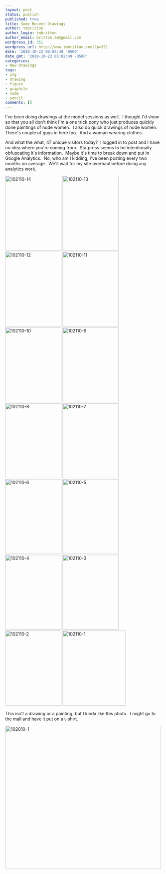 ```yaml
---
layout: post
status: publish
published: true
title: Some Recent Drawings
author: tmbritton
author_login: tmbritton
author_email: britton.tm@gmail.com
wordpress_id: 351
wordpress_url: http://www.tmbritton.com/?p=351
date: '2010-10-22 00:02:49 -0500'
date_gmt: '2010-10-22 05:02:49 -0500'
categories:
- New Drawings
tags:
- afg
- drawing
- figure
- graphite
- nude
- pencil
comments: []
---
```

<p>I've been doing drawings at the model sessions as well.  I thought I'd show so that you all don't think I'm a one trick pony who just produces quickly done paintings of nude women.  I also do quick drawings of nude women.  There's couple of guys in here too.  And a woman wearing clothes.</p>
<p>And what the what, 47 unique visitors today?  I logged in to post and I have no idea where you're coming from.  Statpress seems to be intentionally obfuscating it's information.  Maybe it's time to break down and put in Google Analytics.  No, who am I kidding, I've been posting every two months on average.  We'll wait for my site overhaul before doing any analytics work.</p>
<p><a class="tt-flickr tt-flickr-Small" title="102110-14" href="http://www.tmbritton.com/art/photo/5104241660/102110-14.html"><img class="alignnone" src="http://farm2.static.flickr.com/1313/5104241660_63a764163b_m.jpg" alt="102110-14" width="180" height="240" /></a> <a class="tt-flickr tt-flickr-Small" title="102110-13" href="http://www.tmbritton.com/art/photo/5104241620/102110-13.html"><img class="alignnone" src="http://farm5.static.flickr.com/4084/5104241620_f9eaac7d7b_m.jpg" alt="102110-13" width="180" height="240" /></a> <a class="tt-flickr tt-flickr-Small" title="102110-12" href="http://www.tmbritton.com/art/photo/5103648221/102110-12.html"><img class="alignnone" src="http://farm2.static.flickr.com/1260/5103648221_61bc1f8b95_m.jpg" alt="102110-12" width="180" height="240" /></a> <a class="tt-flickr tt-flickr-Small" title="102110-11" href="http://www.tmbritton.com/art/photo/5104241516/102110-11.html"><img class="alignnone" src="http://farm2.static.flickr.com/1117/5104241516_e76a314e1a_m.jpg" alt="102110-11" width="180" height="240" /></a> <a class="tt-flickr tt-flickr-Small" title="102110-10" href="http://www.tmbritton.com/art/photo/5103648113/102110-10.html"><img class="alignnone" src="http://farm2.static.flickr.com/1350/5103648113_fe1aa21a62_m.jpg" alt="102110-10" width="180" height="240" /></a> <a class="tt-flickr tt-flickr-Small" title="102110-9" href="http://www.tmbritton.com/art/photo/5104241422/102110-9.html"><img class="alignnone" src="http://farm2.static.flickr.com/1413/5104241422_1b0134b0ca_m.jpg" alt="102110-9" width="180" height="240" /></a> <a class="tt-flickr tt-flickr-Small" title="102110-8" href="http://www.tmbritton.com/art/photo/5104241336/102110-8.html"><img class="alignnone" src="http://farm2.static.flickr.com/1384/5104241336_ed6b52f86a_m.jpg" alt="102110-8" width="180" height="240" /></a> <a class="tt-flickr tt-flickr-Small" title="102110-7" href="http://www.tmbritton.com/art/photo/5104241284/102110-7.html"><img class="alignnone" src="http://farm2.static.flickr.com/1398/5104241284_68da43344a_m.jpg" alt="102110-7" width="180" height="240" /></a> <a class="tt-flickr tt-flickr-Small" title="102110-6" href="http://www.tmbritton.com/art/photo/5103647931/102110-6.html"><img class="alignnone" src="http://farm2.static.flickr.com/1244/5103647931_c898a467c2_m.jpg" alt="102110-6" width="180" height="240" /></a> <a class="tt-flickr tt-flickr-Small" title="102110-5" href="http://www.tmbritton.com/art/photo/5103647871/102110-5.html"><img class="alignnone" src="http://farm2.static.flickr.com/1055/5103647871_cec591fd91_m.jpg" alt="102110-5" width="180" height="240" /></a> <a class="tt-flickr tt-flickr-Small" title="102110-4" href="http://www.tmbritton.com/art/photo/5104241118/102110-4.html"><img class="alignnone" src="http://farm2.static.flickr.com/1070/5104241118_e894d33b66_m.jpg" alt="102110-4" width="180" height="240" /></a> <a class="tt-flickr tt-flickr-Small" title="102110-3" href="http://www.tmbritton.com/art/photo/5103647759/102110-3.html"><img class="alignnone" src="http://farm5.static.flickr.com/4129/5103647759_b8f19dcaba_m.jpg" alt="102110-3" width="180" height="240" /></a> <a class="tt-flickr tt-flickr-Small" title="102110-2" href="http://www.tmbritton.com/art/photo/5103647685/102110-2.html"><img class="alignnone" src="http://farm2.static.flickr.com/1115/5103647685_d90e9daa44_m.jpg" alt="102110-2" width="180" height="240" /></a> <a class="tt-flickr tt-flickr-Small" title="102110-1" href="http://www.tmbritton.com/art/photo/5103647637/102110-1.html"><img class="alignnone" src="http://farm2.static.flickr.com/1114/5103647637_ca56142625_m.jpg" alt="102110-1" width="203" height="240" /></a></p>
<p>This isn't a drawing or a painting, but I kinda like this photo.  I might go to the mall and have it put on a t-shirt.</p>
<p><a class="tt-flickr tt-flickr-Medium" title="102010-1" href="http://www.tmbritton.com/art/photo/5103647543/102010-1.html"><img class="alignnone" src="http://farm2.static.flickr.com/1219/5103647543_3f216129ff.jpg" alt="102010-1" width="500" height="459" /></a></p>
